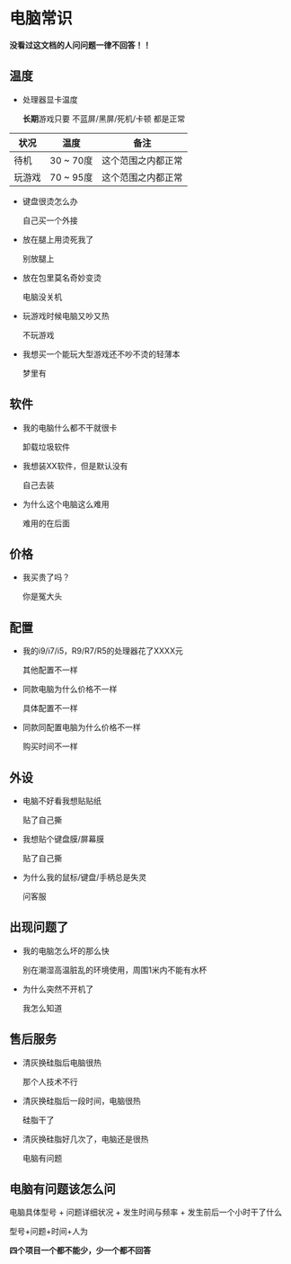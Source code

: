 # 电脑常识 
**没看过这文档的人问问题一律不回答！！**

## 温度
- 处理器显卡温度
    
    **长期**游戏只要 不蓝屏/黑屏/死机/卡顿 都是正常

| 状况 | 温度 | 备注 | 
| --- | --- | --- | 
| 待机 | 30 ~ 70度 | 这个范围之内都正常 |
| 玩游戏 | 70 ~ 95度 | 这个范围之内都正常 |

- 键盘很烫怎么办

    自己买一个外接

- 放在腿上用烫死我了
    
    别放腿上

- 放在包里莫名奇妙变烫

    电脑没关机

- 玩游戏时候电脑又吵又热

    不玩游戏

- 我想买一个能玩大型游戏还不吵不烫的轻薄本

    梦里有

## 软件
- 我的电脑什么都不干就很卡

    卸载垃圾软件

- 我想装XX软件，但是默认没有

    自己去装

- 为什么这个电脑这么难用

    难用的在后面

## 价格
- 我买贵了吗？

    你是冤大头

## 配置
- 我的i9/i7/i5，R9/R7/R5的处理器花了XXXX元

    其他配置不一样

- 同款电脑为什么价格不一样

    具体配置不一样

- 同款同配置电脑为什么价格不一样

    购买时间不一样

## 外设
- 电脑不好看我想贴贴纸
 
    贴了自己撕

- 我想贴个键盘膜/屏幕膜 

    贴了自己撕

- 为什么我的鼠标/键盘/手柄总是失灵

    问客服

## 出现问题了
- 我的电脑怎么坏的那么快

    别在潮湿高温脏乱的环境使用，周围1米内不能有水杯

- 为什么突然不开机了

    我怎么知道

## 售后服务
- 清灰换硅脂后电脑很热

    那个人技术不行

- 清灰换硅脂后一段时间，电脑很热

    硅脂干了

- 清灰换硅脂好几次了，电脑还是很热

    电脑有问题

## 电脑有问题该怎么问

电脑具体型号 + 问题详细状况 + 发生时间与频率 + 发生前后一个小时干了什么 

型号+问题+时间+人为

**四个项目一个都不能少，少一个都不回答**

